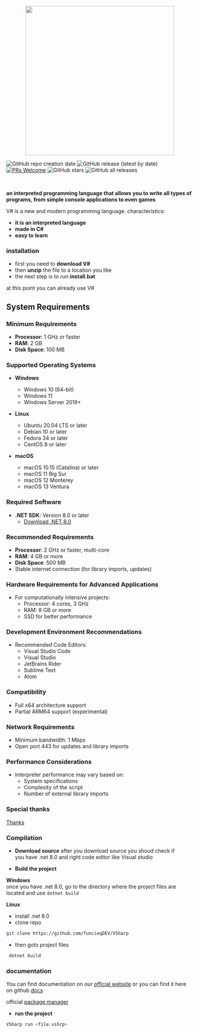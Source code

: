 <p align="center">
<img src="art/vs_logo.png" width="400px">
</p>

![GitHub repo creation date](https://img.shields.io/badge/created-July%202024-brightgreen)
![GitHub release (latest by date)](https://img.shields.io/github/v/release/funcieqDEV/VSharp)
[![PRs Welcome](https://img.shields.io/badge/PRs-welcome-brightgreen.svg)](CONTRIBUTING.md)
![GitHub stars](https://img.shields.io/github/stars/funcieqDev/VSharp)
![GitHub all releases](https://img.shields.io/github/downloads/funcieqDev/VSharp/total)




<br>

**an interpreted programming language that allows you to write all types of programs, from simple console applications to even games**


V# is a new and modern programming language. 
characteristics:
- **it is an interpreted language**
- **made in C#**
- **easy to learn**

### installation
 - first you need to **download V#**
 - then **unzip** the file to a location you like
 - the next step is to *run* **install.bat**

at this point you can already use V#

## System Requirements

### Minimum Requirements
- **Processor**: 1 GHz or faster
- **RAM**: 2 GB
- **Disk Space**: 100 MB

### Supported Operating Systems
- **Windows**
  - Windows 10 (64-bit)
  - Windows 11
  - Windows Server 2019+

- **Linux**
  - Ubuntu 20.04 LTS or later
  - Debian 10 or later
  - Fedora 34 or later
  - CentOS 8 or later

- **macOS**
  - macOS 10.15 (Catalina) or later
  - macOS 11 Big Sur
  - macOS 12 Monterey
  - macOS 13 Ventura

### Required Software
- **.NET SDK**: Version 8.0 or later
  - [Download .NET 8.0](https://dotnet.microsoft.com/download/dotnet/8.0)

### Recommended Requirements
- **Processor**: 2 GHz or faster, multi-core
- **RAM**: 4 GB or more
- **Disk Space**: 500 MB
- Stable internet connection (for library imports, updates)

### Hardware Requirements for Advanced Applications
- For computationally intensive projects:
  - Processor: 4 cores, 3 GHz
  - RAM: 8 GB or more
  - SSD for better performance

### Development Environment Recommendations
- Recommended Code Editors:
  - Visual Studio Code
  - Visual Studio
  - JetBrains Rider
  - Sublime Text
  - Atom

### Compatibility
- Full x64 architecture support
- Partial ARM64 support (experimental)

### Network Requirements
- Minimum bandwidth: 1 Mbps
- Open port 443 for updates and library imports

### Performance Considerations
- Interpreter performance may vary based on:
  - System specifications
  - Complexity of the script
  - Number of external library imports

### Special thanks
[Thanks](https://github.com/funcieqDEV/VSharp/blob/main/SPECIAL_THANKS.md)

### Compilation
- **Download source**
after you download source you shoud check if<br> you have .net 8.0 and right code editor like Visual studio

- **Build the project**<br>

**Windows**<br>
once you have .net 8.0, go to the directory where the project files are located and use `dotnet build`
<br>

**Linux**<br>
 - install .net 8.0<br>
 - clone repo
 ```bash
 git clone https://github.com/funcieqDEV/VSharp
```
- then goto project files
```bash
 dotnet build
 ```



### documentation
 You can find documentation on our [official website](https://funcieqdev.github.io/vsharp-docs)
 or you can find it here on github [docs](https://github.com/funcieqDEV/VSharp-docs/tree/main)

official [package manager](https://github.com/funcieqDEV/VSPLib)
 
- **run the project**
```bash
VSharp run <file.vshrp>
```

